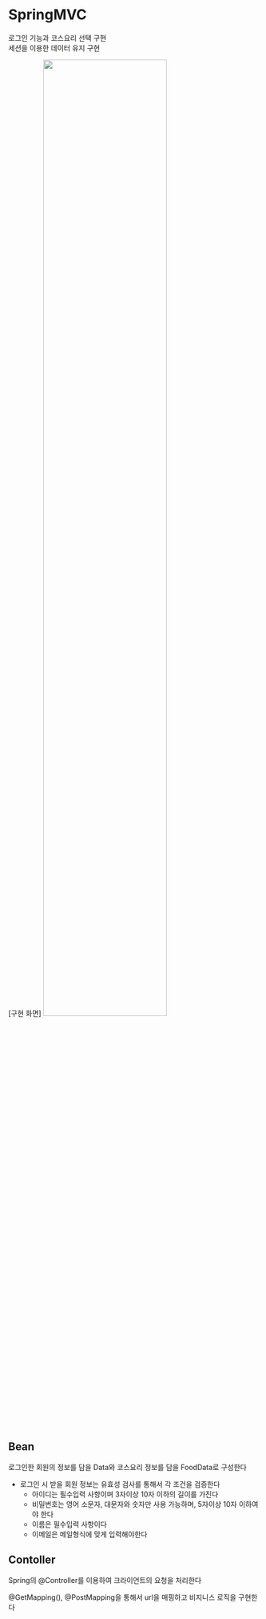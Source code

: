# SpringMVC
로그인 기능과 코스요리 선택 구현  
세션을 이용한 데이터 유지 구현  

[구현 화면]
<img src="~@source/Ex01-Signin/image/select_course.gif" width="70%"	/>



## Bean
로그인한 회원의 정보를 담을 Data와 코스요리 정보를 담을 FoodData로 구성한다  

+ 로그인 시 받을 회원 정보는 유효성 검사를 통해서 각 조건을 검증한다  
	- 아이디는 필수입력 사항이며 3자이상 10자 이하의 길이를 가진다  
	- 비밀번호는 영어 소문자, 대문자와 숫자만 사용 가능하며, 5자이상 10자 이하여야 한다  
	- 이름은 필수입력 사항이다
	- 이메일은 메일형식에 맞게 입력해야한다



## Contoller
Spring의 @Controller를 이용하여 크라이언트의 요청을 처리한다

@GetMapping(), @PostMapping을 통해서 url을 매핑하고 비지니스 로직을 구현한다 












